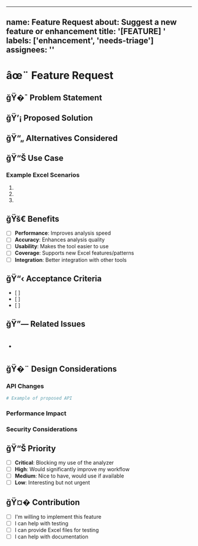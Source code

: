 ______________________________________________________________________

## name: Feature Request about: Suggest a new feature or enhancement title: '[FEATURE] ' labels: ['enhancement', 'needs-triage'] assignees: ''

# âœ¨ Feature Request

## ğŸ�¯ Problem Statement

<!-- Describe the problem or limitation you're facing -->

## ğŸ’¡ Proposed Solution

<!-- Describe your proposed solution or feature -->

## ğŸ“„ Alternatives Considered

<!-- What alternatives have you considered? -->

## ğŸ“Š Use Case

<!-- Provide specific examples of how this feature would be used -->

### Example Excel Scenarios

<!-- Describe specific Excel file patterns or structures this would help with -->

1.
1.
1.

## ğŸš€ Benefits

<!-- How would this feature benefit users? -->

- [ ] **Performance**: Improves analysis speed
- [ ] **Accuracy**: Enhances analysis quality
- [ ] **Usability**: Makes the tool easier to use
- [ ] **Coverage**: Supports new Excel features/patterns
- [ ] **Integration**: Better integration with other tools

## ğŸ“‹ Acceptance Criteria

<!-- What needs to be true for this feature to be considered complete? -->

- \[ \]
- \[ \]
- \[ \]

## ğŸ”— Related Issues

<!-- Link any related issues or PRs -->

- # 

## ğŸ�¨ Design Considerations

<!-- Any specific design or implementation thoughts -->

### API Changes

<!-- Would this require API changes? -->

```python
# Example of proposed API
```

### Performance Impact

<!-- Expected performance implications -->

### Security Considerations

<!-- Any security aspects to consider -->

## ğŸ“Š Priority

<!-- How important is this feature to you? -->

- [ ] **Critical**: Blocking my use of the analyzer
- [ ] **High**: Would significantly improve my workflow
- [ ] **Medium**: Nice to have, would use if available
- [ ] **Low**: Interesting but not urgent

## ğŸ¤� Contribution

<!-- Are you willing to help implement this feature? -->

- [ ] I'm willing to implement this feature
- [ ] I can help with testing
- [ ] I can provide Excel files for testing
- [ ] I can help with documentation
